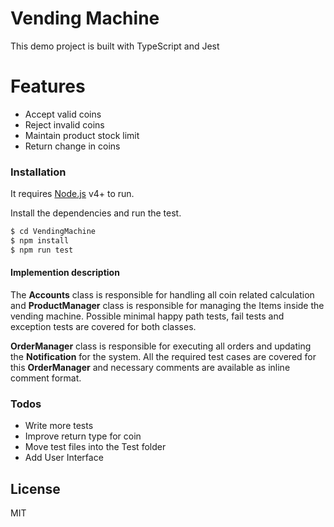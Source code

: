
# Vending Machine

This demo project is built with TypeScript and Jest 

# Features

  - Accept valid coins
  - Reject invalid coins
  - Maintain product stock limit 
  - Return change in coins

### Installation

It requires [Node.js](https://nodejs.org/) v4+ to run.

Install the dependencies and run the test.

```sh
$ cd VendingMachine
$ npm install
$ npm run test
```

#### Implemention description
The **Accounts** class is responsible for handling all coin related calculation and **ProductManager** class is responsible for managing the Items inside the vending machine. Possible minimal happy path tests, fail tests and exception tests are covered for both classes. 

**OrderManager** class is responsible for executing all orders and updating the **Notification** for the system. All the required test cases are covered for this **OrderManager** and necessary comments are available as inline comment format. 

### Todos

 - Write more tests
 - Improve return type for coin
 - Move test files into the Test folder
- Add User Interface 

License
----
MIT


